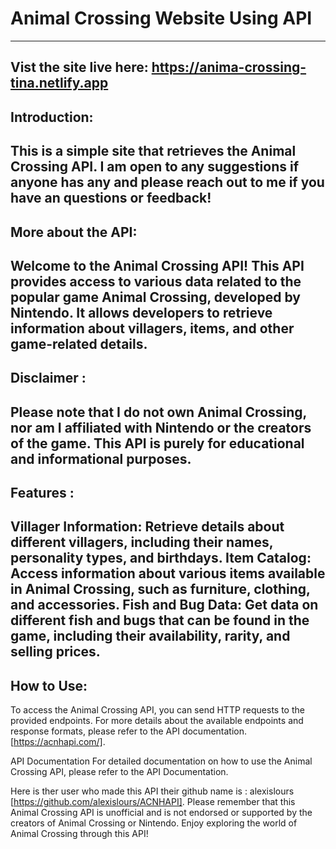# Animal Crossing Website Using API
---
## Vist the site live here: https://anima-crossing-tina.netlify.app
## Introduction: 
This is a simple site that retrieves the Animal Crossing API. I am open to any suggestions if anyone has any and please reach out to me if you have an questions or feedback!
---
## More about the API: 
Welcome to the Animal Crossing API! This API provides access to various data related to the popular game Animal Crossing, developed by Nintendo. It allows developers to retrieve information about villagers, items, and other game-related details.
---
## Disclaimer :
Please note that I do not own Animal Crossing, nor am I affiliated with Nintendo or the creators of the game. This API is purely for educational and informational purposes.
---
## Features :
Villager Information: Retrieve details about different villagers, including their names, personality types, and birthdays. Item Catalog: Access information about various items available in Animal Crossing, such as furniture, clothing, and accessories. Fish and Bug Data: Get data on different fish and bugs that can be found in the game, including their availability, rarity, and selling prices.
---
## How to Use: 
To access the Animal Crossing API, you can send HTTP requests to the provided endpoints. 
For more details about the available endpoints and response formats, please refer to the API documentation. [https://acnhapi.com/].

API Documentation
For detailed documentation on how to use the Animal Crossing API, please refer to the API Documentation.

Here is ther user who made this API their github name is : alexislours [https://github.com/alexislours/ACNHAPI]. Please remember that this Animal Crossing API is unofficial and is not endorsed or supported by the creators of Animal Crossing or Nintendo. Enjoy exploring the world of Animal Crossing through this API!
